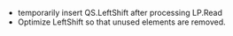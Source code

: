 - temporarily insert QS.LeftShift after processing LP.Read
- Optimize LeftShift so that unused elements are removed.
